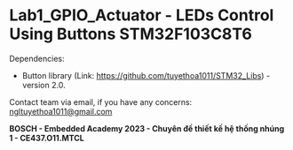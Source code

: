 # Lab1_GPIO_Actuator - LEDs Control Using Buttons STM32F103C8T6

Dependencies:
- Button library (Link: https://github.com/tuyethoa1011/STM32_Libs) - version 2.0.

Contact team via email, if you have any concerns: ngltuyethoa1011@gmail.com

<b>BOSCH - Embedded Academy 2023 - Chuyên đề thiết kế hệ thống nhúng 1 - CE437.O11.MTCL</b>

